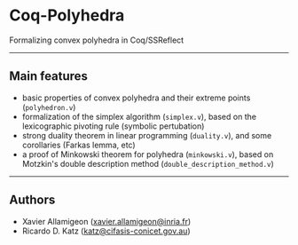 # Coq-Polyhedra
Formalizing convex polyhedra in Coq/SSReflect

----------

## Main features

* basic properties of convex polyhedra and their extreme points (`polyhedron.v`)
* formalization of the simplex algorithm (`simplex.v`), based on the lexicographic pivoting rule (symbolic pertubation) 
* strong duality theorem in linear programming (`duality.v`), and some corollaries (Farkas lemma, etc)
* a proof of Minkowski theorem for polyhedra (`minkowski.v`), based on Motzkin's double description method (`double_description_method.v`)

----------

## Authors

* Xavier Allamigeon (<xavier.allamigeon@inria.fr>)
* Ricardo D. Katz (<katz@cifasis-conicet.gov.au>)

